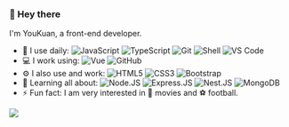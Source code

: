 ### 👋 Hey there

I'm YouKuan, a front-end developer.

- 🚀 I use daily:
  ![JavaScript](https://img.shields.io/badge/-JavaScript-black?style=plastic&logo=javascript)
  ![TypeScript](https://img.shields.io/badge/-TypeScript-black?style=plastic&logo=typescript)
  ![Git](https://img.shields.io/badge/-Git-black?style=plastic&logo=git)
  ![Shell](https://img.shields.io/badge/-Shell-blasck?style=plastic&logo=Shell)
  ![VS Code](https://img.shields.io/badge/-VS%20Code-007ACC?style=plastic&logo=visual-studio-code)
- 💻 I work using:
  ![Vue](https://img.shields.io/badge/-Vue-41b883?style=plastic&logo=Vue)
  ![GitHub](https://img.shields.io/badge/-GitHub-181717?style=plastic&logo=github)
- ⚙️ I also use and work:
  ![HTML5](https://img.shields.io/badge/-HTML5-E34F26?style=plastic&logo=html5&logoColor=white)
  ![CSS3](https://img.shields.io/badge/-CSS3-1572B6?style=plastic&logo=css3)
  ![Bootstrap](https://img.shields.io/badge/-Bootstrap-563D7C?style=plastic&logo=bootstrap)
- 🌱 Learning all about:
  ![Node.JS](https://img.shields.io/badge/-Node.JS-black?style=plastic&logo=Node.js)
  ![Express.JS](https://img.shields.io/badge/-Express.JS-c7b198?style=plastic&logo=Express.JS)
  ![Nest.JS](https://img.shields.io/badge/-Nest.JS-E10098?style=plastic&logo=Nest.JS)
  ![MongoDB](https://img.shields.io/badge/-MongoDB-black?style=plastic&logo=mongodb)
- ⚡️ Fun fact: I am very interested in 🍿 movies and ⚽️ football.


![](https://github-readme-stats.vercel.app/api?username=zkassing)
